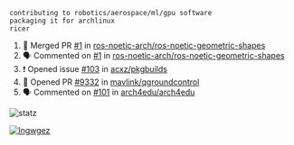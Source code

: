 ```
contributing to robotics/aerospace/ml/gpu software
packaging it for archlinux
ricer
```

<!--START_SECTION:activity-->
1. 🎉 Merged PR [#1](https://github.com/ros-noetic-arch/ros-noetic-geometric-shapes/pull/1) in [ros-noetic-arch/ros-noetic-geometric-shapes](https://github.com/ros-noetic-arch/ros-noetic-geometric-shapes)
2. 🗣 Commented on [#1](https://github.com/ros-noetic-arch/ros-noetic-geometric-shapes/issues/1) in [ros-noetic-arch/ros-noetic-geometric-shapes](https://github.com/ros-noetic-arch/ros-noetic-geometric-shapes)
3. ❗️ Opened issue [#103](https://github.com/acxz/pkgbuilds/issues/103) in [acxz/pkgbuilds](https://github.com/acxz/pkgbuilds)
4. 💪 Opened PR [#9332](https://github.com/mavlink/qgroundcontrol/pull/9332) in [mavlink/qgroundcontrol](https://github.com/mavlink/qgroundcontrol)
5. 🗣 Commented on [#101](https://github.com/arch4edu/arch4edu/issues/101) in [arch4edu/arch4edu](https://github.com/arch4edu/arch4edu)
<!--END_SECTION:activity-->


![statz](https://github-readme-stats.vercel.app/api?username=acxz&include_all_commits=true&show_icons=true)

[![lngwgez](https://github-readme-stats.vercel.app/api/top-langs/?username=acxz&layout=compact)](https://github.com/acxz/github-readme-stats)


<!--
**acxz/acxz** is a ✨ _special_ ✨ repository because its `README.md` (this file) appears on your GitHub profile.

Here are some ideas to get you started:

- 🔭 I’m currently working on ...
- 🌱 I’m currently learning ...
- 👯 I’m looking to collaborate on ...
- 🤔 I’m looking for help with ...
- 💬 Ask me about ...
- 📫 How to reach me: ...
- 😄 Pronouns: ...
- ⚡ Fun fact: ...
-->

